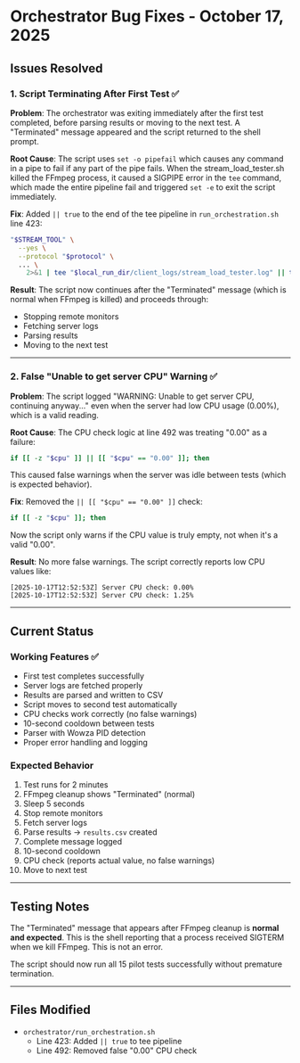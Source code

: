# Orchestrator Bug Fixes - October 17, 2025

## Issues Resolved

### 1. Script Terminating After First Test ✅
**Problem**: The orchestrator was exiting immediately after the first test completed, before parsing results or moving to the next test. A "Terminated" message appeared and the script returned to the shell prompt.

**Root Cause**: The script uses `set -o pipefail` which causes any command in a pipe to fail if any part of the pipe fails. When the stream_load_tester.sh killed the FFmpeg process, it caused a SIGPIPE error in the `tee` command, which made the entire pipeline fail and triggered `set -e` to exit the script immediately.

**Fix**: Added `|| true` to the end of the tee pipeline in `run_orchestration.sh` line 423:
```bash
"$STREAM_TOOL" \
  --yes \
  --protocol "$protocol" \
  ... \
    2>&1 | tee "$local_run_dir/client_logs/stream_load_tester.log" || true
```

**Result**: The script now continues after the "Terminated" message (which is normal when FFmpeg is killed) and proceeds through:
- Stopping remote monitors
- Fetching server logs
- Parsing results
- Moving to the next test

---

### 2. False "Unable to get server CPU" Warning ✅
**Problem**: The script logged "WARNING: Unable to get server CPU, continuing anyway..." even when the server had low CPU usage (0.00%), which is a valid reading.

**Root Cause**: The CPU check logic at line 492 was treating "0.00" as a failure:
```bash
if [[ -z "$cpu" ]] || [[ "$cpu" == "0.00" ]]; then
```

This caused false warnings when the server was idle between tests (which is expected behavior).

**Fix**: Removed the `|| [[ "$cpu" == "0.00" ]]` check:
```bash
if [[ -z "$cpu" ]]; then
```

Now the script only warns if the CPU value is truly empty, not when it's a valid "0.00".

**Result**: No more false warnings. The script correctly reports low CPU values like:
```
[2025-10-17T12:52:53Z] Server CPU check: 0.00%
[2025-10-17T12:52:53Z] Server CPU check: 1.25%
```

---

## Current Status

### Working Features ✅
- First test completes successfully
- Server logs are fetched properly
- Results are parsed and written to CSV
- Script moves to second test automatically
- CPU checks work correctly (no false warnings)
- 10-second cooldown between tests
- Parser with Wowza PID detection
- Proper error handling and logging

### Expected Behavior
1. Test runs for 2 minutes
2. FFmpeg cleanup shows "Terminated" (normal)
3. Sleep 5 seconds
4. Stop remote monitors
5. Fetch server logs
6. Parse results → `results.csv` created
7. Complete message logged
8. 10-second cooldown
9. CPU check (reports actual value, no false warnings)
10. Move to next test

---

## Testing Notes

The "Terminated" message that appears after FFmpeg cleanup is **normal and expected**. This is the shell reporting that a process received SIGTERM when we kill FFmpeg. This is not an error.

The script should now run all 15 pilot tests successfully without premature termination.

---

## Files Modified
- `orchestrator/run_orchestration.sh`
  - Line 423: Added `|| true` to tee pipeline
  - Line 492: Removed false "0.00" CPU check

